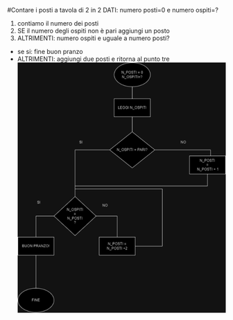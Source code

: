 #Contare i posti a tavola di 2 in 2
DATI: numero posti=0 e numero ospiti=?
1. contiamo il numero dei posti
2. SE il numero degli ospiti non è pari aggiungi un posto 
3. ALTRIMENTI: numero ospiti e uguale a numero posti?
- se si: fine buon pranzo
- ALTRIMENTI: aggiungi due posti e ritorna al punto tre
![diagramma](diagramma.png)